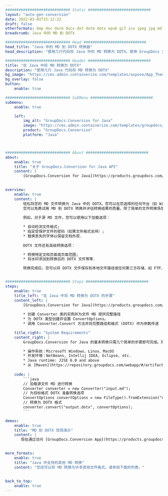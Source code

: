 ```yaml
---
############################# Static ############################
layout: "auto-gen-conversion"
date: 2022-03-01T15:12:22
draft: false
otherformats: bmp doc docm docx dot dotm dotx epub gif ico jpeg jpg md odt ott pdf png psd rtf tex tif tiff txt xps
breadcrumb: Java 中的 MD 到 DOTX

############################# Head ############################
head_title: "Java 中的 MD 到 DOTX 转换器"
head_description: "使用几行代码将 Java 中的 MD 转换为 DOTX。使用 GroupDocs 文档转换 API 转换 160 多种文件格式。"

############################# Header ############################
title: "在 Java 中将 MD 转换为 DOTX"
description: "使用几行 Java 代码将 MD 转换为 DOTX"
bg_image: "https://cms.admin.containerize.com/templates/aspose/App_Themes/V3/images/bg/header1.png"
bg_overlay: false
button:
    enable: true

############################# SubMenu ############################
submenu:
    enable: true

    left:
        img_alt: "GroupDocs.Conversion for Java"
        image: "https://cms.admin.containerize.com/templates/groupdocs/images/product-logos/90x90-noborder/groupdocs-conversion-java.png"
        product: "GroupDocs.Conversion"
        platform: "Java"



############################# About ############################
about:
    enable: true
    title: "关于 GroupDocs.Conversion for Java API"
    content: |
        [GroupDocs.Conversion for Java](https://products.groupdocs.com/conversion/java/)可用于转换Microsoft Word、Excel、PowerPoint、PDF、Visio等格式。 GroupDocs.Conversion 是一个独立的 API，适用于需要高性能的后端和内部系统。它不依赖于任何软件，例如 Microsoft 或 Open Office。
    

overview:
    enable: true
    content: |
        轻松将您的 MD 文件转换为 Java 中的 DOTX。您可以在您选择的任何平台（如 Windows、Linux、macOS）中仅使用几行 Java 代码行。
        您可以免费试用 MD 到 DOTX 转换并评估转换结果的质量。除了简单的文件转换场景，您还可以尝试更高级的选项来加载源 MD 文件和保存输出 DOTX 结果。 
        
        例如，对于源 MD 文件，您可以使用以下加载选项：

        * 自动检测文件格式;
        * 指定受保护文件的密码（如果文件格式支持）;
        * 替换丢失的字体以保留文档外观.
        
        DOTX 文件还有高级转换选项：

        * 转换特定文档页面或页面范围;
        * 将水印添加到转换后的 DOTX 文件等等.

        转换完成后，您可以将 DOTX 文件保存到本地文件路径或任何第三方存储，如 FTP、Amazon S3、Google Drive、Dropbox 等。请注意 - 将 MD 转换为 DOTX 无需安装任何额外的软件 - 如 MS Office、Open Office、Adobe Acrobat Reader 等。


############################# Steps ############################
steps:
    enable: true
    title_left: "在 Java 中将 MD 转换为 DOTX 的步骤"
    content_left: |
        [GroupDocs.Conversion for Java](https://products.groupdocs.com/conversion/java/) 让开发人员只需几行代码即可轻松地将 MD 文件转换为 DOTX。
        
        * 创建 Converter 类的实例并为文件 MD 提供完整路径
        * 为 DOTX 类型创建并设置 ConvertOptions。
        * 调用 Converter.Convert 方法并将完整路径和格式 (DOTX) 作为参数传递

    title_right: "System Requirements"
    content_right: |
        GroupDocs.Conversion for Java 的基本转换只需几个简单的步骤即可完成。所有主要平台和操作系统都支持我们的 API。在执行以下代码之前，请确保您的系统上安装了以下先决条件。

        * 操作系统：Microsoft Windows、Linux、MacOS
        * 开发环境：NetBeans, Intellij IDEA, Eclipse, etc.
        * Java runtime: J2SE 6.0 and above
        * 从 [Maven](https://repository.groupdocs.com/webapp/#/artifacts/browse/tree/General/repo/com/groupdocs/groupdocs-conversion) 获取最新的 GroupDocs.Conversion for Java
         
    code: |
        ```java    
        // 加载源文件 MD 进行转换
        Converter converter = new Converter("input.md");
        // 为目标格式 DOTX 准备转换选项
        ConvertOptions convertOptions = new FileType().fromExtension("dotx").getConvertOptions();
        // 转换为 DOTX 格式
        converter.convert("output.dotx", convertOptions);
        ```

demos:
    enable: true
    title: "MD 到 DOTX 现场演示"
    content: |
       现在通过访问 [GroupDocs.Conversion App](https://products.groupdocs.app/conversion/family) 网站将 MD 转换为 DOTX。在线演示具有以下优点
          

more_formats:
    enable: true
    title: "Java 中支持的其他 MD 转换"
    content: "您还可以将 MD 转换为许多其他文件格式。请参阅下面的列表。"
       
       
back_to_top:
    enable: true
---
```


